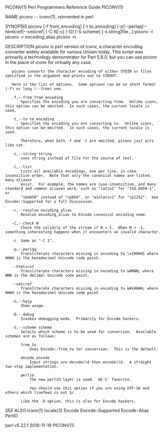 PICONV(1)                                                Perl Programmers Reference Guide                                                PICONV(1)

NAME
       piconv -- iconv(1), reinvented in perl

SYNOPSIS
         piconv [-f from_encoding] [-t to_encoding]
                [-p|--perlqq|--htmlcref|--xmlcref] [-C N|-c] [-D] [-S scheme]
                [-s string|file...]
         piconv -l
         piconv -r encoding_alias
         piconv -h

DESCRIPTION
       piconv is perl version of iconv, a character encoding converter widely available for various Unixen today.  This script was primarily a
       technology demonstrator for Perl 5.8.0, but you can use piconv in the place of iconv for virtually any case.

       piconv converts the character encoding of either STDIN or files specified in the argument and prints out to STDOUT.

       Here is the list of options.  Some options can be in short format (-f) or long (--from) one.

       -f,--from from_encoding
           Specifies the encoding you are converting from.  Unlike iconv, this option can be omitted.  In such cases, the current locale is used.

       -t,--to to_encoding
           Specifies the encoding you are converting to.  Unlike iconv, this option can be omitted.  In such cases, the current locale is used.

           Therefore, when both -f and -t are omitted, piconv just acts like cat.

       -s,--string string
           uses string instead of file for the source of text.

       -l,--list
           Lists all available encodings, one per line, in case-insensitive order.  Note that only the canonical names are listed; many aliases
           exist.  For example, the names are case-insensitive, and many standard and common aliases work, such as "latin1" for "ISO-8859-1", or
           "ibm850" instead of "cp850", or "winlatin1" for "cp1252".  See Encode::Supported for a full discussion.

       -r,--resolve encoding_alias
           Resolve encoding_alias to Encode canonical encoding name.

       -C,--check N
           Check the validity of the stream if N = 1.  When N = -1, something interesting happens when it encounters an invalid character.

       -c  Same as "-C 1".

       -p,--perlqq
           Transliterate characters missing in encoding to \x{HHHH} where HHHH is the hexadecimal Unicode code point.

       --htmlcref
           Transliterate characters missing in encoding to &#NNN; where NNN is the decimal Unicode code point.

       --xmlcref
           Transliterate characters missing in encoding to &#xHHHH; where HHHH is the hexadecimal Unicode code point.

       -h,--help
           Show usage.

       -D,--debug
           Invokes debugging mode.  Primarily for Encode hackers.

       -S,--scheme scheme
           Selects which scheme is to be used for conversion.  Available schemes are as follows:

           from_to
               Uses Encode::from_to for conversion.  This is the default.

           decode_encode
               Input strings are decode()d then encode()d.  A straight two-step implementation.

           perlio
               The new perlIO layer is used.  NI-S' favorite.

               You should use this option if you are using UTF-16 and others which linefeed is not $/.

           Like the -D option, this is also for Encode hackers.

SEE ALSO
       iconv(1) locale(3) Encode Encode::Supported Encode::Alias PerlIO

perl v5.22.1                                                        2018-11-19                                                           PICONV(1)
